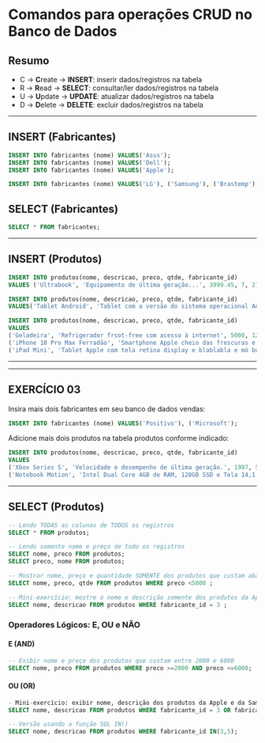 # Comandos para operações CRUD no Banco de Dados

## Resumo 

- C -> **C**reate   -> **INSERT**: inserir dados/registros na tabela 
- R -> **R**ead     -> **SELECT**: consultar/ler dados/registros na tabela
- U -> **U**pdate   -> **UPDATE**: atualizar dados/registros na tabela 
- D -> **D**elete   -> **DELETE**: excluir dados/registros na tabela 

--- 

## INSERT (Fabricantes)

``` sql
INSERT INTO fabricantes (nome) VALUES('Asus');
INSERT INTO fabricantes (nome) VALUES('Dell');
INSERT INTO fabricantes (nome) VALUES('Apple');

INSERT INTO fabricantes (nome) VALUES('LG'), ('Samsung'), ('Brastemp');
```

## SELECT (Fabricantes)
``` sql
SELECT * FROM fabricantes;
```

---

## INSERT (Produtos) 
``` sql
INSERT INTO produtos(nome, descricao, preco, qtde, fabricante_id) 
VALUES ('Ultrabook', 'Equipamento de última geração...', 3999.45, 7, 2)
```

``` sql
INSERT INTO produtos(nome, descricao, preco, qtde, fabricante_id)
VALUES('Tablet Android', 'Tablet com a versão do sistema operacional Android, possui tela de 10 polegadas e armazenamento de 128GB....', 900, 12, 5 )
```

``` sql
INSERT INTO produtos(nome, descricao, preco, qtde, fabricante_id)
VALUES
('Geladeira', 'Refrigerador frsot-free com acesso à internet', 5000, 12, 6 ), 
('iPhone 18 Pro Max Ferradão', 'Smartphone Apple cheio das frescuras e caro pra caramba... coisa de rico', 9666.66, 3, 3 ), 
('iPad Mini', 'Tablet Apple com tela retina display e blablabla e mó bunitinha', 4999.12, 5 , 3)
```

---

---

## EXERCÍCIO 03

Insira mais dois fabricantes em seu banco de dados vendas:

``` sql
INSERT INTO fabricantes (nome) VALUES('Positivo'), ('Microsoft');

```

Adicione mais dois produtos na tabela produtos conforme indicado:
``` sql
INSERT INTO produtos(nome, descricao, preco, qtde, fabricante_id)
VALUES
('Xbox Series S', 'Velocidade e desempenho de última geração.', 1997, 5 , 8),
('Notebook Motion', 'Intel Dual Core 4GB de RAM, 128GB SSD e Tela 14,1 polegadas.', 1213.65, 8, 7 ),
```

---

## SELECT (Produtos)

``` sql
-- Lendo TODAS as colunas de TODOS os registros
SELECT * FROM produtos; 

-- Lendo somente nome e preço de todo os registros 
SELECT nome, preco FROM produtos;
SELECT preco, nome FROM produtos;

-- Mostrar nome, preço e quantidade SOMENTE dos produtos que custam abaixo de 5000
SELECT nome, preco, qtde FROM produtos WHERE preco <5000 ;

-- Mini-exercício: mostre o nome e descrição somente dos produtos da Apple 
SELECT nome, descricao FROM produtos WHERE fabricante_id = 3 ;
```

### Operadores Lógicos: E, OU e NÃO

#### E (AND)

``` sql
-- Exibir nome e preço dos produtos que custam entre 2000 e 6000
SELECT nome, preco FROM produtos WHERE preco >=2000 AND preco <=6000;
```

#### OU (OR)

``` sql
- Mini-exercício: exibir nome, descrição dos produtos da Apple e da Samsung 
SELECT nome, descricao FROM produtos WHERE fabricante_id = 3 OR fabricante_id = 5 ;

-- Versão usando a função SQL IN()
SELECT nome, descricao FROM produtos WHERE fabricante_id IN(3,5);
```
